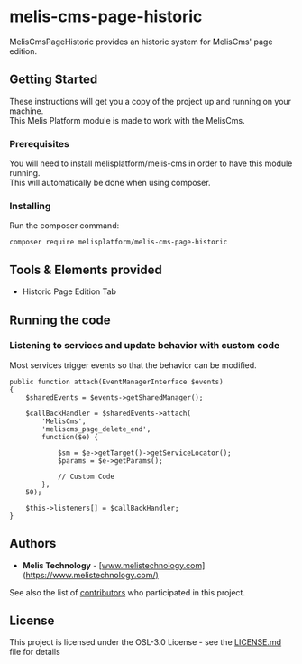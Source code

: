 # melis-cms-page-historic

MelisCmsPageHistoric provides an historic system for MelisCms' page edition.

## Getting Started

These instructions will get you a copy of the project up and running on your machine.  
This Melis Platform module is made to work with the MelisCms.

### Prerequisites

You will need to install melisplatform/melis-cms in order to have this module running.  
This will automatically be done when using composer.

### Installing

Run the composer command:
```
composer require melisplatform/melis-cms-page-historic
```

## Tools & Elements provided

* Historic Page Edition Tab  

## Running the code

### Listening to services and update behavior with custom code  
Most services trigger events so that the behavior can be modified.  
```  
public function attach(EventManagerInterface $events)
{
	$sharedEvents = $events->getSharedManager();
    
	$callBackHandler = $sharedEvents->attach(
		'MelisCms', 
		'meliscms_page_delete_end', 
		function($e) {

			$sm = $e->getTarget()->getServiceLocator();
        	$params = $e->getParams();

        	// Custom Code
        },
    50);
    
    $this->listeners[] = $callBackHandler;
}
```  

## Authors

* **Melis Technology** - [www.melistechnology.com](https://www.melistechnology.com/)

See also the list of [contributors](https://github.com/melisplatform/melis-cms-page-historic/contributors) who participated in this project.


## License

This project is licensed under the OSL-3.0 License - see the [LICENSE.md](LICENSE.md) file for details